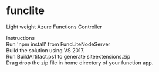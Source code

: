 # funclite

Light weight Azure Functions Controller

Instructions  
 Run 'npm install' from FuncLiteNodeServer  
 Build the solution using VS 2017.  
 Run BuildArtifact.ps1 to generate siteextensions.zip  
 Drag drop the zip file in home directory of your function app.  
